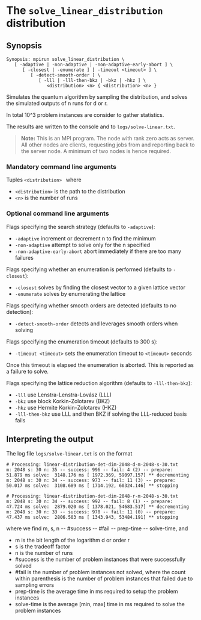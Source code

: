 # The <code>solve_linear_distribution</code> distribution

## Synopsis
```console
Synopsis: mpirun solve_linear_distribution \
   [ -adaptive | -non-adaptive | -non-adaptive-early-abort ] \
      [ -closest | -enumerate ] [ -timeout <timeout> ] \
         [ -detect-smooth-order ] \
            [ -lll | -lll-then-bkz | -bkz | -hkz ] \
               <distribution> <n> { <distribution> <n> }
```

Simulates the quantum algorithm by sampling the distribution, and solves the simulated outputs of n runs for d or r.

In total 10^3 problem instances are consider to gather statistics.

The results are written to the console and to <code>logs/solve-linear.txt</code>.

> <b>Note:</b> This is an MPI program. The node with rank zero acts as server. All other nodes are clients, requesting jobs from and reporting back to the server node. A minimum of two nodes is hence required.

### Mandatory command line arguments
Tuples <code>\<distribution\> <n></code> where
- <code>\<distribution\></code> is the path to the distribution
- <code>\<n\></code> is the number of runs

### Optional command line arguments
Flags specifying the search strategy (defaults to <code>-adaptive</code>):
- <code>-adaptive</code> increment or decrement n to find the minimum
- <code>-non-adaptive</code> attempt to solve only for the n specified
- <code>-non-adaptive-early-abort</code> abort immediately if there are too many failures

Flags specifying whether an enumeration is performed (defaults to <code>-closest</code>):
- <code>-closest</code> solves by finding the closest vector to a given lattice vector
- <code>-enumerate</code> solves by enumerating the lattice

Flags specifying whether smooth orders are detected (defaults to no detection):
- <code>-detect-smooth-order</code> detects and leverages smooth orders when solving

Flags specifying the enumeration timeout (defaults to 300 s):
- <code>-timeout \<timeout\></code> sets the enumeration timeout to <code>\<timeout\></code> seconds

Once this timeout is elapsed the enumeration is aborted. This is reported as a failure to solve.

Flags specifying the lattice reduction algorithm (defaults to <code>-lll-then-bkz</code>):
- <code>-lll</code> use Lenstra-Lenstra-Lovász (LLL)
- <code>-bkz</code> use block Korkin-Zolotarev (BKZ)
- <code>-hkz</code> use Hermite Korkin-Zolotarev (HKZ)
- <code>-lll-then-bkz</code> use LLL and then BKZ if solving the LLL-reduced basis fails

## Interpreting the output
The log file <code>logs/solve-linear.txt</code> is on the format
```
# Processing: linear-distribution-det-dim-2048-d-m-2048-s-30.txt
m: 2048 s: 30 n: 35 -- success: 996 -- fail: 4 (2) -- prepare:    51.879 ms solve:  3148.176 ms [ 1972.369, 59097.157] ** decrementing
m: 2048 s: 30 n: 34 -- success: 973 -- fail: 11 (3) -- prepare:    50.017 ms solve:  3108.689 ms [ 1714.192, 60324.146] ** stopping

# Processing: linear-distribution-det-dim-2048-r-m-2048-s-30.txt
m: 2048 s: 30 n: 34 -- success: 992 -- fail: 8 (1) -- prepare:    47.724 ms solve:  2879.020 ms [ 1378.021, 54683.517] ** decrementing
m: 2048 s: 30 n: 33 -- success: 978 -- fail: 11 (0) -- prepare:    47.437 ms solve:  2806.503 ms [ 1343.943, 53484.191] ** stopping
```
where we find m, s, n -- #success -- #fail -- prep-time -- solve-time, and
- m is the bit length of the logarithm d or order r
- s is the tradeoff factor
- n is the number of runs
- #success is the number of problem instances that were successfully solved
- #fail is the number of problem instances not solved, where the count within parenthesis is the number of problem instances that failed due to sampling errors
- prep-time is the average time in ms required to setup the problem instances
- solve-time is the average [min, max] time in ms required to solve the problem instances
